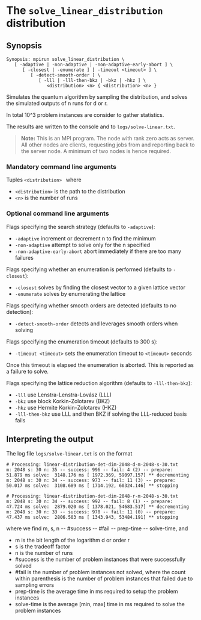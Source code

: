 # The <code>solve_linear_distribution</code> distribution

## Synopsis
```console
Synopsis: mpirun solve_linear_distribution \
   [ -adaptive | -non-adaptive | -non-adaptive-early-abort ] \
      [ -closest | -enumerate ] [ -timeout <timeout> ] \
         [ -detect-smooth-order ] \
            [ -lll | -lll-then-bkz | -bkz | -hkz ] \
               <distribution> <n> { <distribution> <n> }
```

Simulates the quantum algorithm by sampling the distribution, and solves the simulated outputs of n runs for d or r.

In total 10^3 problem instances are consider to gather statistics.

The results are written to the console and to <code>logs/solve-linear.txt</code>.

> <b>Note:</b> This is an MPI program. The node with rank zero acts as server. All other nodes are clients, requesting jobs from and reporting back to the server node. A minimum of two nodes is hence required.

### Mandatory command line arguments
Tuples <code>\<distribution\> <n></code> where
- <code>\<distribution\></code> is the path to the distribution
- <code>\<n\></code> is the number of runs

### Optional command line arguments
Flags specifying the search strategy (defaults to <code>-adaptive</code>):
- <code>-adaptive</code> increment or decrement n to find the minimum
- <code>-non-adaptive</code> attempt to solve only for the n specified
- <code>-non-adaptive-early-abort</code> abort immediately if there are too many failures

Flags specifying whether an enumeration is performed (defaults to <code>-closest</code>):
- <code>-closest</code> solves by finding the closest vector to a given lattice vector
- <code>-enumerate</code> solves by enumerating the lattice

Flags specifying whether smooth orders are detected (defaults to no detection):
- <code>-detect-smooth-order</code> detects and leverages smooth orders when solving

Flags specifying the enumeration timeout (defaults to 300 s):
- <code>-timeout \<timeout\></code> sets the enumeration timeout to <code>\<timeout\></code> seconds

Once this timeout is elapsed the enumeration is aborted. This is reported as a failure to solve.

Flags specifying the lattice reduction algorithm (defaults to <code>-lll-then-bkz</code>):
- <code>-lll</code> use Lenstra-Lenstra-Lovász (LLL)
- <code>-bkz</code> use block Korkin-Zolotarev (BKZ)
- <code>-hkz</code> use Hermite Korkin-Zolotarev (HKZ)
- <code>-lll-then-bkz</code> use LLL and then BKZ if solving the LLL-reduced basis fails

## Interpreting the output
The log file <code>logs/solve-linear.txt</code> is on the format
```
# Processing: linear-distribution-det-dim-2048-d-m-2048-s-30.txt
m: 2048 s: 30 n: 35 -- success: 996 -- fail: 4 (2) -- prepare:    51.879 ms solve:  3148.176 ms [ 1972.369, 59097.157] ** decrementing
m: 2048 s: 30 n: 34 -- success: 973 -- fail: 11 (3) -- prepare:    50.017 ms solve:  3108.689 ms [ 1714.192, 60324.146] ** stopping

# Processing: linear-distribution-det-dim-2048-r-m-2048-s-30.txt
m: 2048 s: 30 n: 34 -- success: 992 -- fail: 8 (1) -- prepare:    47.724 ms solve:  2879.020 ms [ 1378.021, 54683.517] ** decrementing
m: 2048 s: 30 n: 33 -- success: 978 -- fail: 11 (0) -- prepare:    47.437 ms solve:  2806.503 ms [ 1343.943, 53484.191] ** stopping
```
where we find m, s, n -- #success -- #fail -- prep-time -- solve-time, and
- m is the bit length of the logarithm d or order r
- s is the tradeoff factor
- n is the number of runs
- #success is the number of problem instances that were successfully solved
- #fail is the number of problem instances not solved, where the count within parenthesis is the number of problem instances that failed due to sampling errors
- prep-time is the average time in ms required to setup the problem instances
- solve-time is the average [min, max] time in ms required to solve the problem instances
